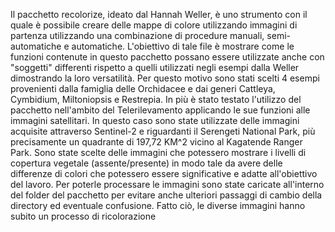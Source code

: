 Il pacchetto recolorize, ideato dal Hannah Weller, è uno strumento con il quale è possibile 
creare delle mappe di colore utilizzando immagini di partenza utilizzando una combinazione
di procedure manuali, semi-automatiche e automatiche.
L'obiettivo di tale file è mostrare come le funzioni contenute in questo pacchetto possano
essere utilizzate anche con "soggetti" differenti rispetto a quelli utilizzati negli esempi 
dalla Weller dimostrando la loro versatilità. 
Per questo motivo sono stati scelti 4 esempi provenienti dalla famiglia delle Orchidacee 
e dai generi Cattleya, Cymbidium, Miltoniopsis e Restrepia. In più è stato testato l'utilizzo
del pacchetto nell'ambito del Telerilevamento applicando le sue funzioni alle immagini satellitari. 
In questo caso sono state utilizzate delle immagini acquisite attraverso Sentinel-2 e riguardanti
il Serengeti National Park, più precisamente un quadrante di 197,72 KM^2 vicino al 
Kagatende Ranger Park. Sono state scelte delle immagini che potessero mostrare i livelli di copertura 
vegetale (assente/presente) in modo tale da avere delle differenze di colori che potessero 
essere significative e adatte all'obiettivo del lavoro. 
Per poterle processare le immagini sono state caricate all'interno del folder del pacchetto per evitare 
anche ulteriori passaggi di cambio della directory ed eventuale confusione. 
Fatto ciò, le diverse immagini hanno subito un processo di ricolorazione 
